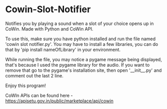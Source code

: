 # Cowin-Slot-Notifier
Notifies you by playing a sound when a slot of your choice opens up in CoWin. Made with Python and CoWin API.

To use this, make sure you have python installed and run the file named 'cowin slot notifier.py'.
You may have to install a few libraries, you can do that by 'pip install nameOfLibrary' in your environment.<br/>

While running the file, you may notice a pygame message being displayed, that's because I used the pygame library for the audio. If you want to remove that go to the pygame's installation site, then open '\_\_init\_\_.py' and comment out the last 2 line.<br/>

Enjoy this program!<br/>


CoWIn APIs can be found here - https://apisetu.gov.in/public/marketplace/api/cowin
